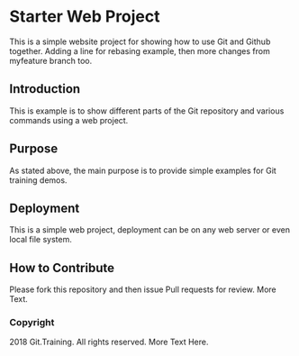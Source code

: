 # Starter Web Project

This is a simple website project for showing how to use Git and Github together.  Adding a line
for rebasing example, then more changes from myfeature branch too.

## Introduction

This is example is to show different parts of the Git repository and various commands using a web project.

## Purpose

As stated above, the main purpose is to provide simple examples for Git training demos.

## Deployment

This is a simple web project, deployment can be on any web server or even local file system.

## How to Contribute

Please fork this repository and then issue Pull requests for review. More Text.

### Copyright

2018 Git.Training. All rights reserved.  More Text Here.


